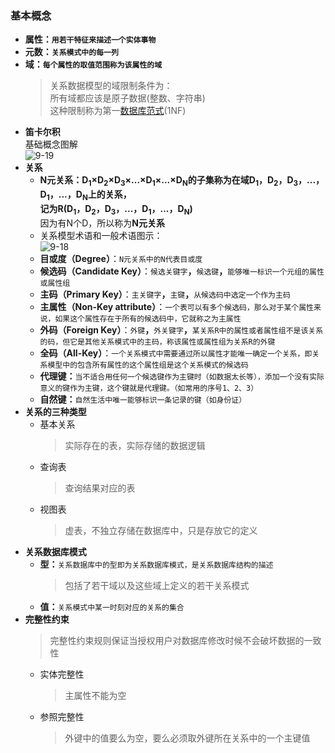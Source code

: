 ### 基本概念
  + **属性：`用若干特征来描述一个实体事物`**
  + **元数：`关系模式中的每一列`**
  + **域：`每个属性的取值范围称为该属性的域`**
    > 关系数据模型的域限制条件为：<br>
      所有域都应该是原子数据(整数、字符串)<br>
      这种限制称为第一[数据库范式](https://baike.baidu.com/item/%E6%95%B0%E6%8D%AE%E5%BA%93%E8%8C%83%E5%BC%8F/7309898?fr=aladdin)(1NF)
  + **笛卡尔积**<br>
    基础概念图解<br>
    ![9-19](https://github.com/flysafely/Software-Design-Engineer-Note/blob/master/%E7%AC%AC%E4%B9%9D%E7%AB%A0-%E6%95%B0%E6%8D%AE%E5%BA%93%E6%8A%80%E6%9C%AF%E5%9F%BA%E7%A1%80/%E6%9C%AC%E7%AB%A0%E5%9B%BE%E7%A4%BA/9-19.jpg)
  + **关系**
    + **N元关系：D<sub>1</sub>×D<sub>2</sub>×D<sub>3</sub>×...×D<sub>1</sub>×...×D<sub>N</sub>的子集称为在域D<sub>1</sub>，D<sub>2</sub>，D<sub>3</sub>，...，D<sub>1</sub>，...，D<sub>N</sub>上的关系，<br>
    记为R(D<sub>1</sub>，D<sub>2</sub>，D<sub>3</sub>，...，D<sub>1</sub>，...，D<sub>N</sub>)**<br>
    因为有N个D，所以称为**N元关系**
    + 关系模型术语和一般术语图示：<br>
    ![9-18](https://github.com/flysafely/Software-Design-Engineer-Note/blob/master/%E7%AC%AC%E4%B9%9D%E7%AB%A0-%E6%95%B0%E6%8D%AE%E5%BA%93%E6%8A%80%E6%9C%AF%E5%9F%BA%E7%A1%80/%E6%9C%AC%E7%AB%A0%E5%9B%BE%E7%A4%BA/9-18.png)
    + **目或度（Degree）**：`N元关系中的N代表目或度`
    + **候选码（Candidate Key）**：`候选关键字`**，**`候选键`**，**`能够唯一标识一个元组的属性或属性组`
    + **主码（Primary Key）**：`主关键字`**，**`主键`**，**`从候选码中选定一个作为主码`
    + **主属性（Non-Key attribute）**：`一个表可以有多个候选码，那么对于某个属性来说，如果这个属性存在于所有的候选码中，它就称之为主属性`
    + **外码（Foreign Key）**：`外键`**，**`外关键字`**，**`某关系R中的属性或者属性组不是该关系的码，但它是其他关系模式中的主码，称该属性或属性组为关系R的外键`
    + **全码（All-Key）**：`一个关系模式中需要通过所以属性才能唯一确定一个关系，即关系模型中的包含所有属性的这个属性组是这个关系模式的候选码`
    + **代理键：**`当不适合用任何一个候选键作为主键时（如数据太长等），添加一个没有实际意义的键作为主键，这个键就是代理键。（如常用的序号1、2、3）`
    + **自然键：**`自然生活中唯一能够标识一条记录的键（如身份证）`
  + **关系的三种类型**
    + 基本关系
      > 实际存在的表，实际存储的数据逻辑
    + 查询表
      > 查询结果对应的表
    + 视图表
      > 虚表，不独立存储在数据库中，只是存放它的定义
  + **关系数据库模式**
    + **型：**`关系数据库中的型即为关系数据库模式，是关系数据库结构的描述`
      > 包括了若干域以及这些域上定义的若干关系模式
    + **值：**`关系模式中某一时刻对应的关系的集合`
  + **完整性约束**
    > 完整性约束规则保证当授权用户对数据库修改时候不会破坏数据的一致性
    + 实体完整性
      > 主属性不能为空
    + 参照完整性
      > 外键中的值要么为空，要么必须取外键所在关系中的一个主键值
